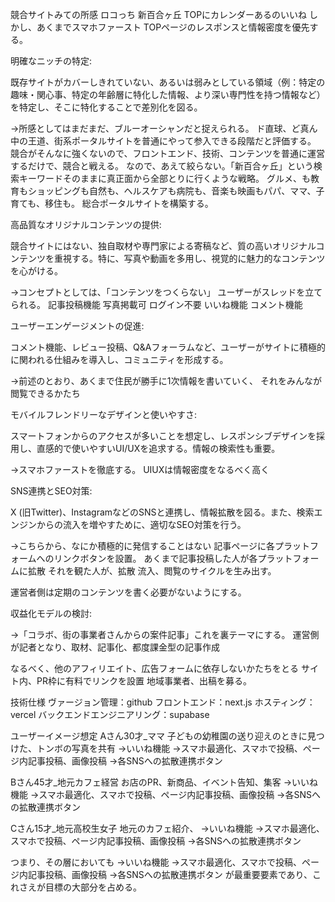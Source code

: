 

競合サイトみての所感
ロコっち 新百合ヶ丘
TOPにカレンダーあるのいいね
しかし、あくまでスマホファースト
TOPページのレスポンスと情報密度を優先する。


明確なニッチの特定: 

既存サイトがカバーしきれていない、あるいは弱みとしている領域（例：特定の趣味・関心事、特定の年齢層に特化した情報、より深い専門性を持つ情報など）を特定し、そこに特化することで差別化を図る。

→所感としてはまだまだ、ブルーオーシャンだと捉えられる。
ド直球、ど真ん中の王道、街系ポータルサイトを普通にやって参入できる段階だと評価する。
競合がそんなに強くないので、フロントエンド、技術、コンテンツを普通に運営するだけで、競合と戦える。
なので、あえて絞らない。「新百合ヶ丘」という検索キーワードそのままに真正面から全部とりに行くような戦略。
グルメ、も教育もショッピングも自然も、ヘルスケアも病院も、音楽も映画もパパ、ママ、子育ても、移住も。
総合ポータルサイトを構築する。

高品質なオリジナルコンテンツの提供: 

競合サイトにはない、独自取材や専門家による寄稿など、質の高いオリジナルコンテンツを重視する。特に、写真や動画を多用し、視覚的に魅力的なコンテンツを心がける。

→コンセプトとしては、「コンテンツをつくらない」
ユーザーがスレッドを立てられる。
記事投稿機能
写真掲載可
ログイン不要
いいね機能
コメント機能


ユーザーエンゲージメントの促進: 

コメント機能、レビュー投稿、Q&Aフォーラムなど、ユーザーがサイトに積極的に関われる仕組みを導入し、コミュニティを形成する。

→前述のとおり、あくまで住民が勝手に1次情報を書いていく、
それをみんなが閲覧できるかたち

モバイルフレンドリーなデザインと使いやすさ: 

スマートフォンからのアクセスが多いことを想定し、レスポンシブデザインを採用し、直感的で使いやすいUI/UXを追求する。情報の検索性も重要。

→スマホファーストを徹底する。
UIUXは情報密度をなるべく高く

SNS連携とSEO対策: 

X (旧Twitter)、InstagramなどのSNSと連携し、情報拡散を図る。また、検索エンジンからの流入を増やすために、適切なSEO対策を行う。

→こちらから、なにか積極的に発信することはない
記事ページに各プラットフォームへのリンクボタンを設置。
あくまで記事投稿した人が各プラットフォームに拡散
それを観た人が、拡散
流入、閲覧のサイクルを生み出す。

運営者側は定期のコンテンツを書く必要がないようにする。



収益化モデルの検討: 

→「コラボ、街の事業者さんからの案件記事」これを裏テーマにする。
運営側が記者となり、取材、記事化、都度課金型の記事作成

なるべく、他のアフィリエイト、広告フォームに依存しないかたちをとる
サイト内、PR枠に有料でリンクを設置
地域事業者、出稿を募る。


技術仕様
ヴァージョン管理：github
フロントエンド：next.js
ホスティング：vercel
バックエンドエンジニアリング：supabase

ユーザーイメージ想定
Aさん30才_ママ
子どもの幼稚園の送り迎えのときに見つけた、トンボの写真を共有
→いいね機能
→スマホ最適化、スマホで投稿、ページ内記事投稿、画像投稿
→各SNSへの拡散連携ボタン

Bさん45才_地元カフェ経営
お店のPR、新商品、イベント告知、集客
→いいね機能
→スマホ最適化、スマホで投稿、ページ内記事投稿、画像投稿
→各SNSへの拡散連携ボタン


Cさん15才_地元高校生女子
地元のカフェ紹介、
→いいね機能
→スマホ最適化、スマホで投稿、ページ内記事投稿、画像投稿
→各SNSへの拡散連携ボタン


つまり、その層においても
→いいね機能
→スマホ最適化、スマホで投稿、ページ内記事投稿、画像投稿
→各SNSへの拡散連携ボタン
が最重要要素であり、これさえが目標の大部分を占める。
